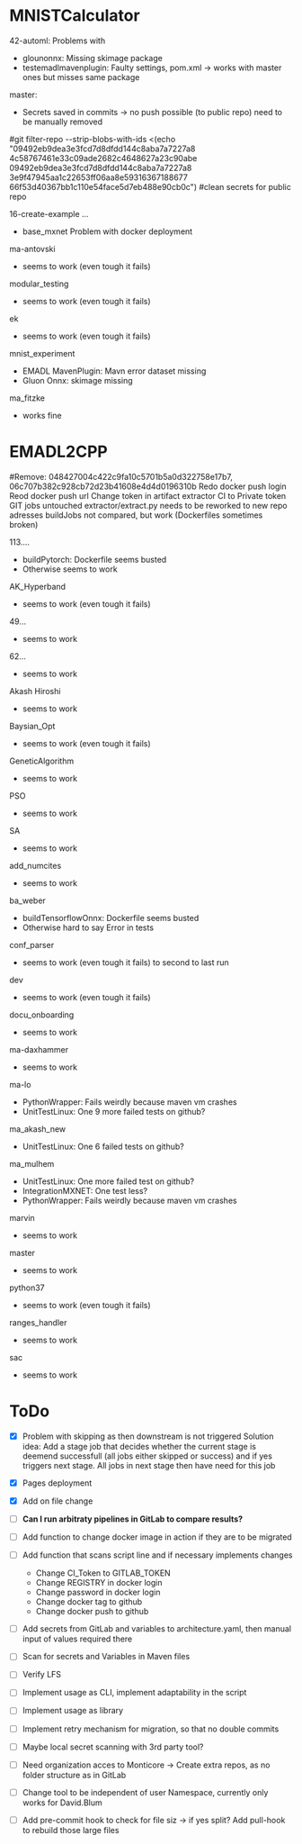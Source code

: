 MNISTCalculator
=================
42-automl: Problems with
- glounonnx: Missing skimage package 
- testemadlmavenplugin: Faulty settings, pom.xml → works with master ones but misses same package

master:
- Secrets saved in commits → no push possible (to public repo) need to be manually removed

#git filter-repo --strip-blobs-with-ids <(echo "09492eb9dea3e3fcd7d8dfdd144c8aba7a7227a8 4c58767461e33c09ade2682c4648627a23c90abe 09492eb9dea3e3fcd7d8dfdd144c8aba7a7227a8 3e9f47945aa1c22653ff06aa8e59316367188677 66f53d40367bb1c110e54face5d7eb488e90cb0c")
#clean secrets for public repo

16-create-example ...
-  base_mxnet Problem with docker deployment

ma-antovski
- seems to work (even tough it fails)

modular_testing
- seems to work (even tough it fails)

ek
- seems to work (even tough it fails)

mnist_experiment
-  EMADL MavenPlugin: Mavn error dataset missing
-  Gluon Onnx: skimage missing

ma_fitzke
- works fine


EMADL2CPP
==============
#Remove: 048427004c422c9fa10c5701b5a0d322758e17b7, 06c707b382c928cb72d23b41608e4d4d0196310b
Redo docker push login
Reod docker push url
Change token in artifact extractor CI to Private token
GIT jobs untouched
extractor/extract.py needs to be reworked to new repo adresses
buildJobs not compared, but work (Dockerfiles sometimes broken)

113....
- buildPytorch: Dockerfile seems busted
- Otherwise seems to work

AK_Hyperband
- seems to work (even tough it fails)

49...
- seems to work

62...
- seems to work

Akash Hiroshi
- seems to work

Baysian_Opt
- seems to work (even tough it fails)

GeneticAlgorithm
- seems to work

PSO
- seems to work

SA
- seems to work

add_numcites
- seems to work

ba_weber
- buildTensorflowOnnx: Dockerfile seems busted
- Otherwise hard to say Error in tests

conf_parser
- seems to work (even tough it fails) to second to last run

dev
- seems to work (even tough it fails)

docu_onboarding
- seems to work

ma-daxhammer
- seems to work

ma-lo
- PythonWrapper: Fails weirdly because maven vm crashes
- UnitTestLinux: One 9 more failed tests on github?
 
ma_akash_new
- UnitTestLinux: One 6 failed tests on github?

ma_mulhem
- UnitTestLinux: One more failed test on github?
- IntegrationMXNET: One test less?
- PythonWrapper: Fails weirdly because maven vm crashes

marvin
- seems to work

master
- seems to work

python37
- seems to work (even tough it fails)

ranges_handler
- seems to work

sac
- seems to work


ToDo
=================

- [x] Problem with skipping as then downstream is not triggered
Solution idea: Add a stage job that decides whether the current stage is deemend successfull (all jobs either skipped or success) and if yes triggers next stage. All jobs in next stage then have need for this job


- [x] Pages deployment

- [x] Add on file change

- [ ] **Can I run arbitraty pipelines in GitLab to compare results?**

- [ ] Add function to change docker image in action if they are to be migrated

- [ ] Add function that scans script line and if necessary implements changes
    - Change CI_Token to GITLAB_TOKEN
    - Change REGISTRY in docker login
    - Change password in docker login
    - Change docker tag to github
    - Change docker push to github
  
- [ ] Add secrets from GitLab and variables to architecture.yaml, then manual input of values required there

- [ ] Scan for secrets and Variables in Maven files

- [ ] Verify LFS 

- [ ] Implement usage as CLI, implement adaptability in the script

- [ ] Implement usage as library

- [ ] Implement retry mechanism for migration, so that no double commits

- [ ] Maybe local secret scanning with 3rd party tool?

- [ ] Need organization acces to Monticore -> Create extra repos, as no folder structure as in GitLab

- [ ] Change tool to be independent of user Namespace, currently only works for David.Blum

- [ ] Add pre-commit hook to check for file siz -> if yes split? Add pull-hook to rebuild those large files